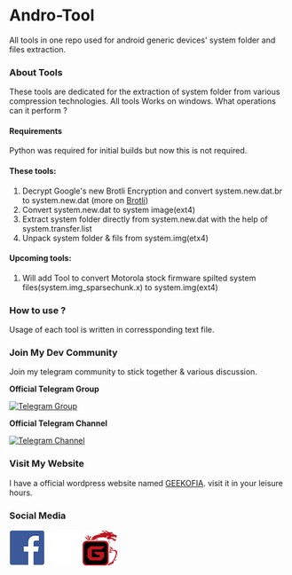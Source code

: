# Andro-Tool
All tools in one repo used for android generic devices' system folder and files extraction.

### About Tools
These tools are dedicated for the extraction of system folder from various compression technologies.
All tools Works on windows.
What operations can it perform ?

#### Requirements
Python was required for initial builds but now this is not required.

#### These tools:
1. Decrypt Google's new Brotli Encryption and convert system.new.dat.br to system.new.dat (more on [Brotli](https://en.wikipedia.org/wiki/Brotli))
2. Convert system.new.dat to system image(ext4)
3. Extract system folder directly from system.new.dat with the help of system.transfer.list
4. Unpack system folder & fils from system.img(etx4)

#### Upcoming tools:
1. Will add Tool to convert Motorola stock firmware spilted system files(system.img_sparsechunk.x) to system.img(ext4) 

### How to use ?
Usage of each tool is written in corressponding text file.

### Join My Dev Community
Join my telegram community to stick together & various discussion.

**Official Telegram Group**

[![Telegram Group](http://icons.iconarchive.com/icons/froyoshark/enkel/128/Telegram-icon.png)](https://goo.gl/iEFPAh)

**Official Telegram Channel**

[![Telegram Channel](http://icons.iconarchive.com/icons/froyoshark/enkel/128/Telegram-icon.png)](https://goo.gl/YaTQMi)

### Visit My Website
I have a official wordpress website named [GEEKOFIA](https://geekofia.wordpress.com).
visit it in your leisure hours. 


### Social Media

[![Facebook Logo](/tools/fblogo.png)](https://facebook.com/developerchandu) [![Geekofia Logo](/tools/geekofialogo.png)](https://geekofia.wordpress.com)

